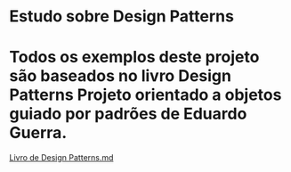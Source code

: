 # Estudo sobre Design Patterns

# Todos os exemplos deste projeto são baseados no livro Design Patterns Projeto orientado a objetos guiado por padrões de  Eduardo Guerra.

 [Livro de Design Patterns.md](https://www.casadocodigo.com.br/products/livro-design-patterns)



